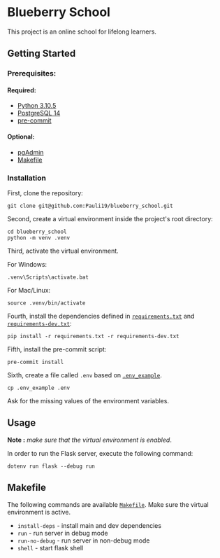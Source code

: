 # Blueberry School

This project is an online school for lifelong learners.

## Getting Started

### Prerequisites:

#### Required:

- [Python 3.10.5](https://www.python.org/downloads/)
- [PostgreSQL 14](https://www.postgresql.org/download/)
- [pre-commit](https://pre-commit.com/)

#### Optional:

- [pgAdmin](https://www.pgadmin.org/download/)
- [Makefile](https://www.gnu.org/software/make/)

### Installation

First, clone the repository:

```
git clone git@github.com:Pauli19/blueberry_school.git
```

Second, create a virtual environment inside the project's root directory:

```
cd blueberry_school
python -m venv .venv
```
Third, activate the virtual environment.

For Windows:

```
.venv\Scripts\activate.bat
```

For Mac/Linux:

```
source .venv/bin/activate
```

Fourth, install the dependencies defined in [`requirements.txt`](./requirements.txt) and [`requirements-dev.txt`](./requirements-dev.txt):

```
pip install -r requirements.txt -r requirements-dev.txt
```

Fifth, install the pre-commit script:

```
pre-commit install
```

Sixth, create a file called `.env` based on [`.env_example`](./.env_example).

```
cp .env_example .env
```

Ask for the missing values of the environment variables.

## Usage

**Note :** _make sure that the virtual environment is enabled_.

In order to run the Flask server, execute the following command:

```
dotenv run flask --debug run
```

## Makefile

The following commands are available [`Makefile`](./Makefile).
Make sure the virtual environment is active.

* `install-deps` - install main and dev dependencies
* `run` - run server in debug mode
* `run-no-debug` - run server in non-debug mode
* `shell` - start flask shell
